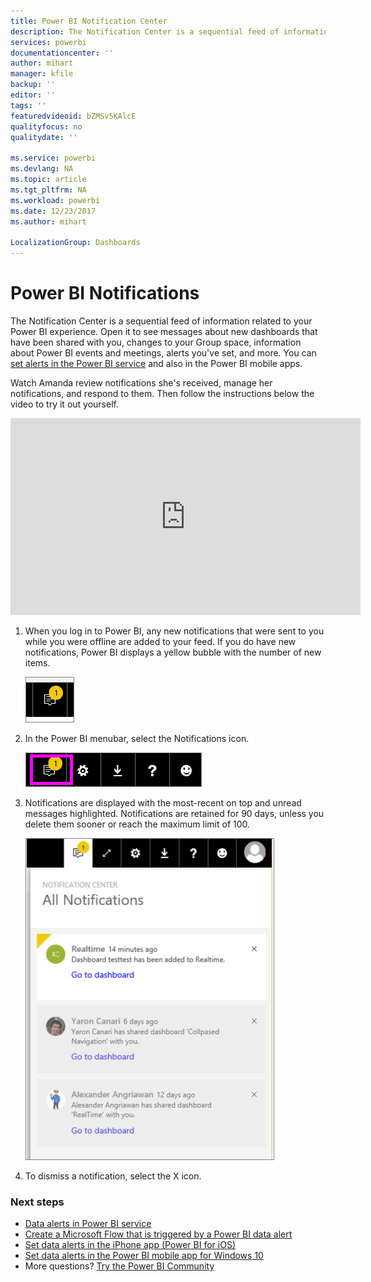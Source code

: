 ```yaml
---
title: Power BI Notification Center
description: The Notification Center is a sequential feed of information related to your Power BI experience.
services: powerbi
documentationcenter: ''
author: mihart
manager: kfile
backup: ''
editor: ''
tags: ''
featuredvideoid: bZMSv5KAlcE
qualityfocus: no
qualitydate: ''

ms.service: powerbi
ms.devlang: NA
ms.topic: article
ms.tgt_pltfrm: NA
ms.workload: powerbi
ms.date: 12/23/2017
ms.author: mihart

LocalizationGroup: Dashboards
---
```

# Power BI Notifications
The Notification Center is a sequential feed of information related to your Power BI experience. Open it to see messages about new dashboards that have been shared with you, changes to your Group space, information about Power BI events and meetings, alerts you've set, and more. You can [set alerts in the Power BI service](service-set-data-alerts.md) and also in the Power BI mobile apps.

Watch Amanda review notifications she's received, manage her notifications, and respond to them. Then follow the instructions below the video to try it out yourself.

<iframe width="560" height="315" src="https://www.youtube.com/embed/bZMSv5KAlcE" frameborder="0" allowfullscreen></iframe>


1. When you log in to Power BI, any new notifications that were sent to you while you were offline are added to your feed. If you do have new notifications, Power BI displays a yellow bubble with the number of new items.
   
   ![](media/service-notification-center/power-bi-new-notification.png)
2. In the Power BI menubar, select the Notifications icon.
   
   ![](media/service-notification-center/power-bi-notifications-icon.png)
3. Notifications are displayed with the most-recent on top and unread messages highlighted. Notifications are retained for 90 days, unless you delete them sooner or reach the maximum limit of 100.
   
   ![](media/service-notification-center/power-bi-notifications.png)
4. To dismiss a notification, select the X icon.

### Next steps
* [Data alerts in Power BI service](service-set-data-alerts.md)
* [Create a Microsoft Flow that is triggered by a Power BI data alert](service-flow-integration.md)
* [Set data alerts in the iPhone app (Power BI for iOS)](mobile-set-data-alerts-in-the-mobile-apps.md)
* [Set data alerts in the Power BI mobile app for Windows 10](mobile-set-data-alerts-in-the-mobile-apps.md)
* More questions? [Try the Power BI Community](http://community.powerbi.com/)

